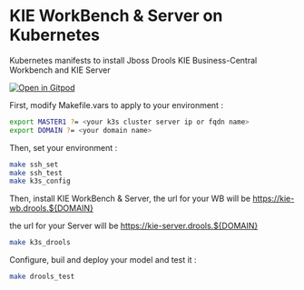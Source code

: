 # KIE WorkBench & Server on Kubernetes
Kubernetes manifests to install Jboss Drools KIE Business-Central Workbench and KIE Server

[![Open in Gitpod](https://gitpod.io/button/open-in-gitpod.svg)](https://gitpod.io/from-referrer/)

First, modify Makefile.vars to apply to your environment :
```bash
export MASTER1 ?= <your k3s cluster server ip or fqdn name> 
export DOMAIN ?= <your domain name>
```

Then, set your environment :
```bash
make ssh_set
make ssh_test
make k3s_config
```

Then, install KIE WorkBench & Server,
the url for your WB will be https://kie-wb.drools.${DOMAIN}

the url for your Server will be https://kie-server.drools.${DOMAIN}
```bash
make k3s_drools 
```

Configure, buil and deploy your model and test it :
```bash
make drools_test
```
